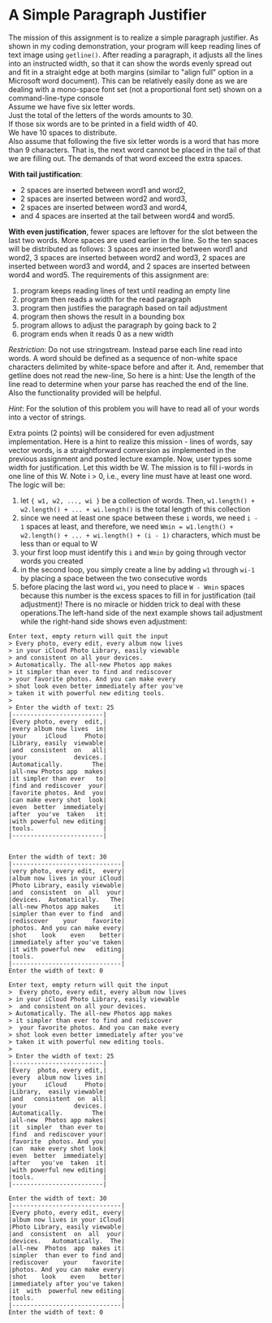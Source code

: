 # A Simple Paragraph Justifier 

The mission of this assignment is to realize a simple paragraph justifier. As shown in my coding demonstration, your program will keep reading lines of text image using `getline()`. After reading a paragraph, it adjusts all the lines into an instructed width, so that it can show the words evenly spread out and fit in a straight edge at both margins (similar to "align full" option in a Microsoft word document).
This can be relatively easily done as we are dealing with a mono-space font set (not a proportional font set) shown on a command-line-type console  
Assume we have five six letter words.  
Just the total of the letters of the words amounts to 30.  
If those six words are to be printed in a field width of 40.  
We have 10 spaces to distribute.  
Also assume that following the five six letter words is a word that has more than 9 characters. That is, the next word cannot be placed in the tail of that we are filling out. The demands of that word exceed the extra spaces.

__With tail justification__: 
  * 2 spaces are inserted between word1 and word2,
  * 2 spaces are inserted between word2 and word3,
  * 2 spaces are inserted between word3 and word4,
  * and 4 spaces are inserted at the tail between word4 and word5.

__With even justification__, fewer spaces are leftover for the slot between the last two words.
More spaces are used earlier in the line.
So the ten spaces will be distributed as follows:
3 spaces are inserted between word1 and word2,
3 spaces are inserted between word2 and word3,
2 spaces are inserted between word3 and word4,
and 2 spaces are inserted between word4 and word5.
The requirements of this assignment are:
1.	program keeps reading lines of text until reading an empty line 
2.	program then reads a width for the read paragraph
3.	program then justifies the paragraph based on tail adjustment 
4.	program then shows the result in a bounding box
5.	program allows to adjust the paragraph by going back to 2
6.	program ends when it reads 0 as a new width

_Restriction_:  Do not use stringstream. Instead parse each line read into words. A word should be defined as a sequence of non-white space characters  delimited by white-space before and after it. And, remember that getline does not read the new-line,  So here is a hint: Use the length of the line read to determine when your parse has reached the end of the line. Also the functionality provided <cctype> will be helpful.

_Hint_: For the solution of this problem you will have to read all of your words into a vector of strings.


Extra points (2 points) will be considered for even adjustment implementation.
Here is a hint to realize this mission - lines of words, say vector<string> words, is a straightforward conversion as implemented in the previous assignment and posted lecture example. Now, user types some width for justification. Let this width be W. The mission is to fill i-words in one line of this W. Note i > 0, i.e., every line must have at least one word. The logic will be:
1.	let `{ w1, w2, ..., wi }` be a collection of words. Then, `w1.length() + w2.length() + ... + wi.length()` is the total length of this collection 
2.	since we need at least one space between these `i` words, we need `i - 1` spaces at least, and therefore, we need `Wmin = w1.length() + w2.length() + ... + wi.length() + (i - 1)` characters, which must be less than or equal to W
3.	your first loop must identify this `i` and `Wmin` by going through vector<string> words you created
4.	in the second loop, you simply create a line by adding `w1` through `wi-1` by placing a space between the two consecutive words
5.	before placing the last word `wi`, you need to place `W - Wmin` spaces because this number is the excess spaces to fill in for justification (tail adjustment)!
There is no miracle or hidden trick to deal with these operations.The left-hand side of the next example shows tail adjustment while the right-hand side shows even adjustment:
```
Enter text, empty return will quit the input
> Every photo, every edit, every album now lives 
> in your iCloud Photo Library, easily viewable 
> and consistent on all your devices. 
> Automatically. The all-new Photos app makes 
> it simpler than ever to find and rediscover   
> your favorite photos. And you can make every 
> shot look even better immediately after you've 
> taken it with powerful new editing tools.
>
> Enter the width of text: 25
|-------------------------|
|Every photo, every  edit,|
|every album now lives  in|
|your     iCloud     Photo|
|Library, easily  viewable|
|and  consistent  on   all|
|your             devices.|
|Automatically.        The|
|all-new Photos app  makes|
|it simpler than ever   to|
|find and rediscover  your|
|favorite photos. And  you|
|can make every shot  look|
|even  better  immediately|
|after  you've  taken   it|
|with powerful new editing|
|tools.                   |
|-------------------------|


Enter the width of text: 30
|------------------------------|
|very photo, every edit,  every|
|album now lives in your iCloud|
|Photo Library, easily viewable|
|and  consistent  on  all  your|
|devices.  Automatically.   The|
|all-new Photos app makes    it|
|simpler than ever to find  and|
|rediscover    your    favorite|
|photos. And you can make every|
|shot    look    even    better|
|immediately after you've taken|
|it with powerful new   editing|
|tools.                        |
|------------------------------|
Enter the width of text: 0
```
```	 
Enter text, empty return will quit the input
>  Every photo, every edit, every album now lives
> in your iCloud Photo Library, easily viewable 
>  and consistent on all your devices. 
> Automatically. The all-new Photos app makes 
> it simpler than ever to find and rediscover   
>  your favorite photos. And you can make every 
> shot look even better immediately after you've 
> taken it with powerful new editing tools.
>
> Enter the width of text: 25
|-------------------------|
|Every  photo, every edit,|
|every  album now lives in|
|your     iCloud     Photo|
|Library,  easily viewable|
|and   consistent  on  all|
|your             devices.|
|Automatically.        The|
|all-new  Photos app makes|
|it  simpler  than ever to|
|find  and rediscover your|
|favorite  photos. And you|
|can  make every shot look|
|even  better  immediately|
|after   you've  taken  it|
|with powerful new editing|
|tools.                   |
|-------------------------|

Enter the width of text: 30
|------------------------------|
|Every photo, every edit, every|
|album now lives in your iCloud|
|Photo Library, easily viewable|
|and  consistent  on  all  your|
|devices.   Automatically.  The|
|all-new  Photos  app  makes it|
|simpler  than ever to find and|
|rediscover    your    favorite|
|photos. And you can make every|
|shot    look    even    better|
|immediately after you've taken|
|it  with  powerful new editing|
|tools.                        |
|------------------------------|
Enter the width of text: 0
 

```